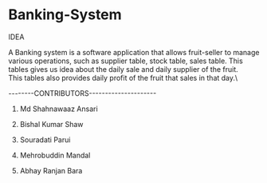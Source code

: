 # Banking-System

IDEA

A Banking system is a software application that allows fruit-seller to manage various  operations, such as supplier table, stock table, sales table.
This tables gives us idea about the daily sale and daily supplier of the fruit.\
This tables also provides daily profit of the fruit that sales in that day.\

--------CONTRIBUTORS---------------------

1. Md Shahnawaaz Ansari

2. Bishal Kumar Shaw

3. Souradati Parui

4. Mehrobuddin Mandal

5. Abhay Ranjan Bara
